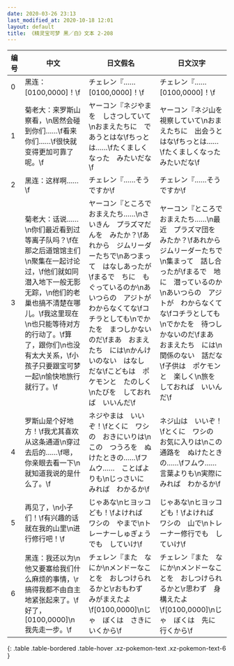 ```yaml
---
date: 2020-03-26 23:13
last_modified_at: 2020-10-18 12:01
layout: default
title: 《精灵宝可梦 黑／白》文本 2-208
---
```

| 编号 | 中文 | 日文假名 | 日文汉字 |
| ---- | ---- | ---- | --- |
| 0 | 黑连：[0100,0000]！\f | チェレン『……[0100,0000]！\f | チェレン『……[0100,0000]！\f |
| 1 | 菊老大：来罗斯山察看，\n居然会碰到你们……\f看来你们……\f很快就变得更加可靠了呢。\f | ヤーコン『ネジやまを　しさつしていて\nおまえたちに　であうとはな\fちっとは……\fたくましくなった　みたいだな\f | ヤーコン『ネジ山を　視察していて\nおまえたちに　出会うとはな\fちっとは……\fたくましくなった　みたいだな\f |
| 2 | 黑连：这样啊……\f | チェレン『……そうですか\f | チェレン『……そうですか\f |
| 3 | 菊老大：话说……\n你们最近看到过等离子队吗？\f在那之后道馆馆主们\n聚集在一起讨论过，\f他们就如同潜入地下一般无影无踪，\n他们的老巢也搞不清楚在哪儿。\f我这里现在\n也只能等待对方的行动了。\f算了，跟你们\n也没有太大关系，\f小孩子只要跟宝可梦一起\n愉快地旅行就行了。\f | ヤーコン『ところで　おまえたち……\nさいきん　プラズマだんを　みたか？\fあれから　ジムリーダーたちで\nあつまって　はなしあったが\fまるで　ちに　もぐっているのか\nあいつらの　アジトが　わからなくてな\fコチラとしても\nでかたを　まつしかないのだ\fまあ　おまえたち　には\nかんけいのない　はなし　だな\fこどもは　ポケモンと　たのしく\nたびを　しておれば　いいんだ\f | ヤーコン『ところで　おまえたち……\n最近　プラズマ団を　みたか？\fあれから　ジムリーダーたちで\n集まって　話し合ったが\fまるで　地に　潜っているのか\nあいつらの　アジトが　わからなくてな\fコチラとしても\nでかたを　待つしかないのだ\fまあ　おまえたち　には\n関係のない　話だな\f子供は　ポケモンと　楽しく\n旅を　しておれば　いいんだ\f |
| 4 | 罗斯山是个好地方！\f我尤其喜欢从这条通道\n穿过去后的……\f嗯，你亲眼去看一下\n就知道我说的是什么了。\f | ネジやまは　いいぞ！\fとくに　ワシの　おきにいりは\nこの　つうろを　ぬけたときの……\fフムウ……　ことばよりも\nじっさいに　みれば　わかるか\f | ネジ山は　いいぞ！\fとくに　ワシの　お気に入りは\nこの　通路を　ぬけたときの……\fフムウ……　言葉よりも\n実際に　みれば　わかるか\f |
| 5 | 再见了，\n小子们！\f有兴趣的话就在我的山里\n进行修行吧！\f | じゃあな\nヒヨッコども！\fよければ　ワシの　やまで\nトレーナーしゅぎょうでも　していけ\f | じゃあな\nヒヨッコども！\fよければ　ワシの　山で\nトレーナー修行でも　していけ\f |
| 6 | 黑连：我还以为\n他又要塞给我们什么麻烦的事情，\r搞得我都不由自主地紧张起来了。\f好了，[0100,0000]\n我先走一步。\f | チェレン『また　なにか\nメンドーなことを　おしつけられるかと\rおもわず　みがまえたよ\f[0100,0000]\nじゃ　ぼくは　さきに　いくから\f | チェレン『また　なにか\nメンドーなことを　おしつけられるかと\r思わず　身構えたよ\f[0100,0000]\nじゃ　ぼくは　先に　行くから\f |
{: .table .table-bordered .table-hover .xz-pokemon-text .xz-pokemon-text-6 }